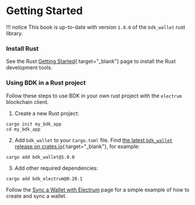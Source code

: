 # Getting Started

!!! notice
    This book is up-to-date with version `1.0.0` of the `bdk_wallet` rust library.

### Install Rust

See the Rust [Getting Started]{:target="_blank"} page to install the Rust development tools.

### Using BDK in a Rust project

Follow these steps to use BDK in your own rust project with the `electrum` blockchain client.

1. Create a new Rust project:

```shell
cargo init my_bdk_app
cd my_bdk_app
```

2. Add `bdk_wallet` to your `Cargo.toml` file. Find [the latest `bdk_wallet` release on crates.io][bdk_wallet on crates.io]{:target="_blank"}, for example:

```shell
cargo add bdk_wallet@1.0.0
```

3. Add other required dependencies:

```shell
cargo add bdk_electrum@0.20.1
```

Follow the [Sync a Wallet with Electrum](../cookbook/syncing/electrum.md) page for a simple example of how to create and sync a wallet.

[Getting Started]: https://www.rust-lang.org/learn/get-started
[bdk_wallet on crates.io]: https://crates.io/crates/bdk_wallet/versions
